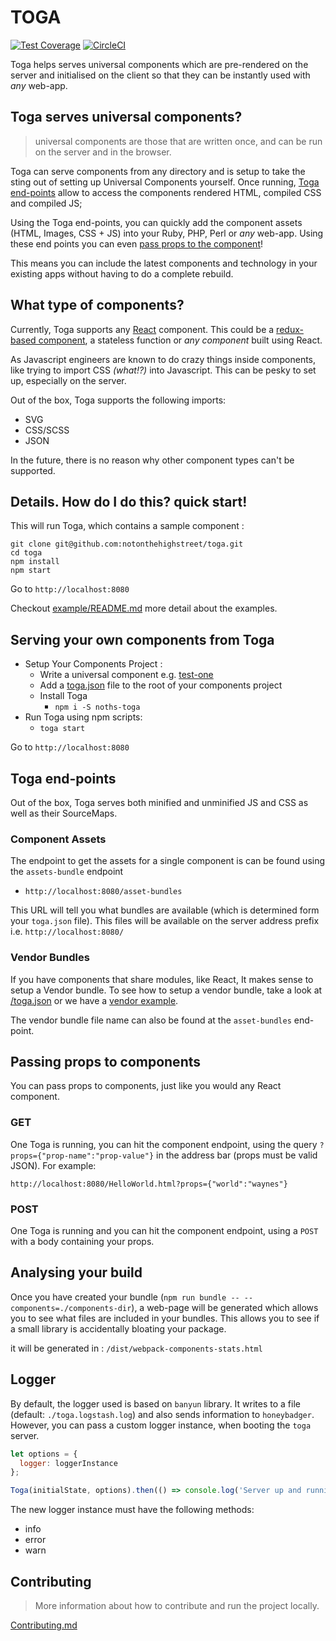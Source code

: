 # TOGA

[![Test Coverage](https://codeclimate.com/repos/56d6f79a4304122460007970/badges/70c559a8e7dbfc647eb1/coverage.svg)](https://codeclimate.com/repos/56d6f79a4304122460007970/coverage)
[![CircleCI](https://circleci.com/gh/notonthehighstreet/toga/tree/master.svg?style=svg&circle-token=fad4a71fbda4e23fb196f5e4c63384bf7db66b6c)](https://circleci.com/gh/notonthehighstreet/toga/tree/master)

Toga helps serves universal components which are pre-rendered on the server and initialised on the client so that they can be instantly used with *any* web-app.

## Toga serves universal components?

> universal components are those that are written once, and can be run on the server and in the browser.

Toga can serve components from any directory and is setup to take the sting out of setting up Universal Components yourself.
Once running, [Toga end-points](#toga-end-points) allow to access the components rendered HTML, compiled CSS and compiled JS;

Using the Toga end-points, you can quickly add the component assets (HTML, Images, CSS + JS) into your Ruby, PHP, Perl or *any* web-app.
Using these end points you can even [pass props to the component](#passing-props-to-components)!

This means you can include the latest components and technology in your existing apps without having to do a complete rebuild.

## What type of components?

Currently, Toga supports any [React](https://github.com/facebook/react) component.
This could be a [redux-based component](/tests/e2e/components/test-redux), a stateless function or *any component* built using React.

As Javascript engineers are known to do crazy things inside components, like trying to import CSS *(what!?)* into Javascript.
This can be pesky to set up, especially on the server.

Out of the box, Toga supports the following imports:
 * SVG
 * CSS/SCSS
 * JSON

In the future, there is no reason why other component types can't be supported.

## Details. How do I do this? quick start!

This will run Toga, which contains a sample component :

```
git clone git@github.com:notonthehighstreet/toga.git
cd toga
npm install
npm start
```
Go to `http://localhost:8080`

Checkout [example/README.md](/example/README.md) more detail about the examples.

## Serving your own components from Toga

* Setup Your Components Project :
  * Write a universal component e.g. [test-one](/tests/e2e/components/test-one/index.js)
  * Add a [toga.json](/toga.json.md) file to the root of your components project
  * Install Toga
    * `npm i -S noths-toga `
* Run Toga using npm scripts:
  * `toga start`

Go to `http://localhost:8080`

## Toga end-points

Out of the box, Toga serves both minified and unminified JS and CSS as well as their SourceMaps.

### Component Assets

The endpoint to get the assets for a single component is can be found using the `assets-bundle` endpoint

 * `http://localhost:8080/asset-bundles`

This URL will tell you what bundles are available (which is determined form your `toga.json` file).
This files will be available on the server address prefix i.e. `http://localhost:8080/`

### Vendor Bundles

If you have components that share modules, like React, It makes sense to setup a Vendor bundle.
To see how to setup a vendor bundle, take a look at [/toga.json](/toga.json.md) or we have a [vendor example](/example/README.md#vendor-javascript).

The vendor bundle file name can also be found at the `asset-bundles` end-point.

## Passing props to components

You can pass props to components, just like you would any React component.

### GET

One Toga is running, you can hit the component endpoint, using the query `?props={"prop-name":"prop-value"}` in the address bar (props must be valid JSON).  For example:

`http://localhost:8080/HelloWorld.html?props={"world":"waynes"}`

### POST

One Toga is running and you can hit the component endpoint, using a `POST` with a body containing your props.

## Analysing your build

Once you have created your bundle (`npm run bundle -- --components=./components-dir`), a web-page will be generated which allows you to see what files are included in your bundles.
This allows you to see if a small library is accidentally bloating your package.

it will be generated in : `/dist/webpack-components-stats.html`

## Logger

By default, the logger used is based on `banyun` library. It writes to a file (default: `./toga.logstash.log`) and also sends information to `honeybadger`. However, you can pass a custom logger instance, when booting the `toga` server.
```js
let options = {
  logger: loggerInstance
};

Toga(initialState, options).then(() => console.log('Server up and running'));
```

The new logger instance must have the following methods:
- info
- error
- warn

## Contributing

 > More information about how to contribute and run the project locally.

[Contributing.md](CONTRIBUTING.md)
